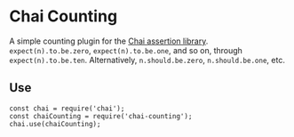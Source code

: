 # Chai Counting

A simple counting plugin for the [Chai assertion library](http://chaijs.com/). `expect(n).to.be.zero`, `expect(n).to.be.one`, and so on, through `expect(n).to.be.ten`. Alternatively, `n.should.be.zero`, `n.should.be.one`, etc.

<!--
## Install

	npm install chai-counting
-->

## Use

	const chai = require('chai');
	const chaiCounting = require('chai-counting');
	chai.use(chaiCounting);


